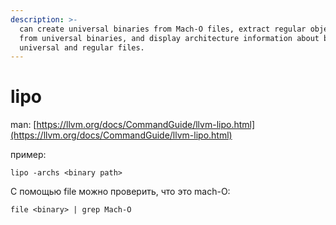 ```yaml
---
description: >-
  can create universal binaries from Mach-O files, extract regular object files
  from universal binaries, and display architecture information about both
  universal and regular files.
---
```


# lipo

man: [https://llvm.org/docs/CommandGuide/llvm-lipo.html](https://llvm.org/docs/CommandGuide/llvm-lipo.html)

пример:

```
lipo -archs <binary path>
```

&#x20;С помощью file можно проверить, что это mach-O:&#x20;

```
file <binary> | grep Mach-O
```
